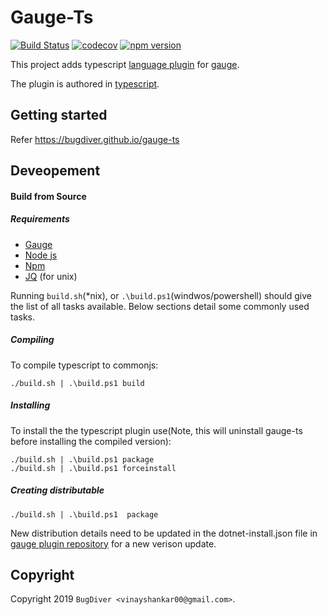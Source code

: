 # Gauge-Ts

[![Build Status](https://dev.azure.com/bugdiver/gauge-ts/_apis/build/status/BugDiver.gauge-ts?branchName=master)](https://dev.azure.com/bugdiver/gauge-ts/_build/latest?definitionId=1&branchName=master)
[![codecov](https://codecov.io/gh/BugDiver/gauge-ts/branch/master/graph/badge.svg)](https://codecov.io/gh/BugDiver/gauge-ts)
[![npm version](https://badge.fury.io/js/gauge-ts.svg)](https://badge.fury.io/js/gauge-ts)

This project adds typescript [language plugin](https://docs.gauge.org/latest/installation.html#language-runner) for [gauge](http://gauge.org).

The plugin is authored in [typescript](https://en.wikipedia.org/wiki/TypeScript).

## Getting started

Refer https://bugdiver.github.io/gauge-ts

## Deveopement 

#### Build from Source

##### Requirements
- [Gauge](https://gauge.org)
- [Node js](https://nodejs.org/en/)
- [Npm](https://www.npmjs.com/)
- [JQ](https://stedolan.github.io/jq/) (for unix)


Running `build.sh`(*nix), or `.\build.ps1`(windwos/powershell) should give the list of all tasks available. Below sections detail some commonly used tasks.

##### Compiling

To compile typescript to commonjs:

````
./build.sh | .\build.ps1 build
````

##### Installing

To install the the typescript plugin use(Note, this will uninstall gauge-ts before installing the compiled version):

````
./build.sh | .\build.ps1 package
./build.sh | .\build.ps1 forceinstall
````

##### Creating distributable

````
./build.sh | .\build.ps1  package
````

New distribution details need to be updated in the dotnet-install.json file in  [gauge plugin repository](https://github.com/getgauge/gauge-repository) for a new verison update.




## Copyright

Copyright 2019 `BugDiver <vinayshankar00@gmail.com>`.